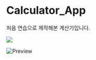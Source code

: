 # Calculator_App

처음 연습으로 제작해본 계산기입니다.

<img src = "https://github.com/jyoung111/Calculator_App/image/mycal.JPG"></img>

![Preview](https://github.com/jyoung111/Calculator_App/master/image/mycal.jpg)

